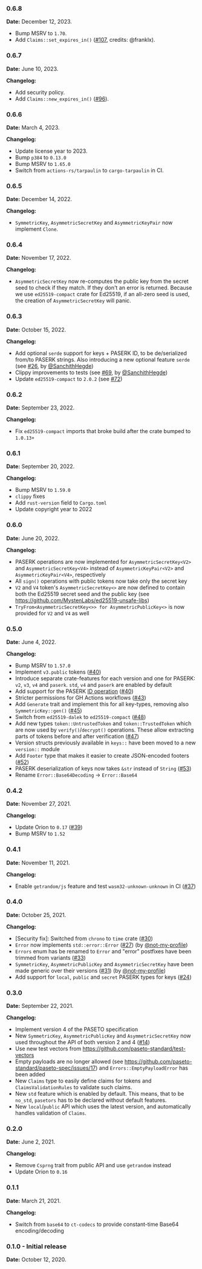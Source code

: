 ### 0.6.8

__Date:__ December 12, 2023.

- Bump MSRV to `1.70`.
- Add `Claims::set_expires_in()` ([#107](https://github.com/brycx/pasetors/pull/107), credits: @franklx).

### 0.6.7

__Date:__ June 10, 2023.

__Changelog:__
- Add security policy.
- Add `Claims::new_expires_in()` ([#96](https://github.com/brycx/pasetors/issues/96)).


### 0.6.6

__Date:__ March 4, 2023.

__Changelog:__
- Update license year to 2023.
- Bump `p384` to `0.13.0`
- Bump MSRV to `1.65.0`
- Switch from `actions-rs/tarpaulin` to `cargo-tarpaulin` in CI.


### 0.6.5

__Date:__ December 14, 2022.

__Changelog:__
- `SymmetricKey`, `AsymmetricSecretKey` and `AsymmetricKeyPair` now implement `Clone`.

### 0.6.4

__Date:__ November 17, 2022.

__Changelog:__
- `AsymmetricSecretKey` now re-computes the public key from the secret seed to check if they match. If they don't an error is returned. Because we use `ed25519-compact` crate for Ed25519, if an all-zero seed is used, the creation of `AsymmetricSecretKey` will panic.

### 0.6.3

__Date:__ October 15, 2022.

__Changelog:__
- Add optional `serde` support for keys + PASERK ID, to be de/serialized from/to PASERK strings. Also introducing a new optional feature `serde` (see [#26](https://github.com/brycx/pasetors/issues/26), by [@SanchithHegde](https://github.com/SanchithHegde))
- Clippy improvements to tests (see [#69](https://github.com/brycx/pasetors/pull/69), by [@SanchithHegde](https://github.com/SanchithHegde))
- Update `ed25519-compact` to `2.0.2` (see [#72](https://github.com/brycx/pasetors/pull/72))

### 0.6.2

__Date:__ September 23, 2022.

__Changelog:__
- Fix `ed25519-compact` imports that broke build after the crate bumped to `1.0.13+`

### 0.6.1

__Date:__ September 20, 2022.

__Changelog:__
- Bump MSRV to `1.59.0`
- `clippy` fixes
- Add `rust-version` field to `Cargo.toml`
- Update copyright year to 2022


### 0.6.0

__Date:__ June 20, 2022.

__Changelog:__
- PASERK operations are now implemented for `AsymmetricSecretKey<V2>` and `AsymmetricSecretKey<V4>` instead of `AsymmetricKeyPair<V2>` and `AsymmetricKeyPair<V4>`, respectively
- All `sign()` operations with public tokens now take only the secret key
- `V2` and `V4` token's `AsymmetricSecretKey<>` are now defined to contain both the Ed25519 secret seed and the public key (see https://github.com/MystenLabs/ed25519-unsafe-libs)
- `TryFrom<AsymmetricSecretKey<>> for AsymmetricPublicKey<>` is now provided for `V2` and `V4` as well


### 0.5.0

__Date:__ June 4, 2022.

__Changelog:__
- Bump MSRV to `1.57.0`
- Implement `v3.public` tokens ([#40](https://github.com/brycx/pasetors/issues/40))
- Introduce separate crate-features for each version and one for PASERK: `v2`, `v3`, `v4` and `paserk`. `std`, `v4` and `paserk` are enabled by default
- Add support for the PASERK [ID operation](https://github.com/paseto-standard/paserk/blob/master/operations/ID.md) ([#40](https://github.com/brycx/pasetors/issues/40))
- Stricter permissions for GH Actions workflows ([#43](https://github.com/brycx/pasetors/pull/43))
- Add `Generate` trait and implement this for all key-types, removing also `SymmetricKey::gen()` ([#45](https://github.com/brycx/pasetors/issues/45))
- Switch from `ed25519-dalek` to `ed25519-compact` ([#48](https://github.com/brycx/pasetors/issues/48))
- Add new types `token::UntrustedToken` and `token::TrustedToken` which are now used by `verify()`/`decrypt()` operations. 
These allow extracting parts of tokens before and after verification ([#47](https://github.com/brycx/pasetors/issues/47)) 
- Version structs previously available in `keys::` have been moved to a new `version::` module
- Add `Footer` type that makes it easier to create JSON-encoded footers ([#52](https://github.com/brycx/pasetors/pull/52))
- PASERK deserialization of keys now takes `&str` instead of `String` ([#53](https://github.com/brycx/pasetors/issues/53))
- Rename `Error::Base64Decoding` -> `Error::Base64`

### 0.4.2

__Date:__ November 27, 2021.

__Changelog:__
- Update Orion to `0.17` ([#39](https://github.com/brycx/pasetors/pull/39))
- Bump MSRV to `1.52`

### 0.4.1

__Date:__ November 11, 2021.

__Changelog:__
- Enable `getrandom/js` feature and test `wasm32-unknown-unknown` in CI ([#37](https://github.com/brycx/pasetors/pull/37))

### 0.4.0

__Date:__ October 25, 2021.

__Changelog:__
- [Security fix]: Switched from `chrono` to `time` crate ([#30](https://github.com/brycx/pasetors/pull/30))
- `Error` now implements `std::error::Error` ([#27](https://github.com/brycx/pasetors/pull/27)) (by [@not-my-profile](https://github.com/not-my-profile))
- `Errors` enum has be renamed to `Error` and "error" postfixes have been trimmed from variants ([#33](https://github.com/brycx/pasetors/pull/33))
- `SymmetricKey`, `AsymmetricPublicKey` and `AsymmetricSecretKey` have been made generic over their versions ([#31](https://github.com/brycx/pasetors/pull/31)) (by [@not-my-profile](https://github.com/not-my-profile))
- Add support for `local`, `public` and `secret` PASERK types for keys ([#24](https://github.com/brycx/pasetors/pull/24))

### 0.3.0

__Date:__ September 22, 2021.

__Changelog:__
- Implement version 4 of the PASETO specification
- New `SymmetricKey`, `AsymmetricPublicKey` and `AsymmetricSecretKey` now used throughout the API of both version 2 and 4 ([#14](https://github.com/brycx/pasetors/issues/14))
- Use new test vectors from https://github.com/paseto-standard/test-vectors
- Empty payloads are no longer allowed (see https://github.com/paseto-standard/paseto-spec/issues/17) and `Errors::EmptyPayloadError` has been added
- New `Claims` type to easily define claims for tokens and `ClaimsValidationRules` to validate such claims.
- New `std` feature which is enabled by default. This means, that to be `no_std`, `pasetors` has to be declared without default features.
- New `local`/`public` API which uses the latest version, and automatically handles validation of `Claims`.

### 0.2.0

__Date:__ June 2, 2021.

__Changelog:__
- Remove `Csprng` trait from public API and use `getrandom` instead
- Update Orion to `0.16`


### 0.1.1 

__Date:__ March 21, 2021.

__Changelog:__
- Switch from `base64` to `ct-codecs` to provide constant-time Base64 encoding/decoding


### 0.1.0 - Initial release

__Date:__ October 12, 2020.
